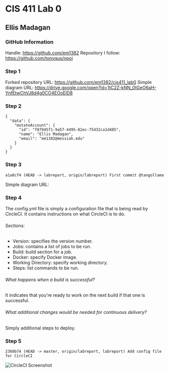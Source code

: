 # CIS 411 Lab 0
## Ellis Madagan

### GitHub Information
Handle: https://github.com/em1382
Repository I follow: https://github.com/tonyqus/npoi

### Step 1
Forked repository URL: https://github.com/em1382/cis411_lab0
Simple diagram URL: https://drive.google.com/open?id=1tC2Z-kNN_0tGeO6aH-YnfEtwChVJ8d4g0CO4EOoElD8

### Step 2
```
{
  "data": {
    "mutateAccount": {
      "id": "f87945f1-9a57-4495-82ec-75432ca1d485",
      "name": "Ellis Madagan",
      "email": "em1382@messiah.edu"
    }
  }
}
```

### Step 3
`a1a8cf4 (HEAD -> labreport, origin/labreport) First commit @tangollama`

Simple diagram URL: 

### Step 4
The config.yml file is simply a configuration file that is being read by CircleCI.
It contains instructions on what CircleCI is to do.
###### Sections:
* Version: specifies the version number.
* Jobs: contains a list of jobs to be run.
* Build: build section for a job.
* Docker: specify Docker image.
* Working Directory: specify working directory.
* Steps: list commands to be run.
###### What happens when a build is successful?
It indicates that you're ready to work on the next build if that one is successful.
###### What additional changes would be needed for continuous delivery?
Simply additional steps to deploy.


### Step 5
`2360b74 (HEAD -> master, origin/labreport, labreport) Add config file for CircleCI`

![CircleCI Screenshot](https://i.imgur.com/loPlHlS.png)
